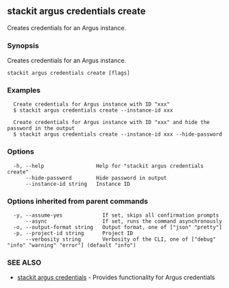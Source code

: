 ## stackit argus credentials create

Creates credentials for an Argus instance.

### Synopsis

Creates credentials for an Argus instance.

```
stackit argus credentials create [flags]
```

### Examples

```
  Create credentials for Argus instance with ID "xxx"
  $ stackit argus credentials create --instance-id xxx

  Create credentials for Argus instance with ID "xxx" and hide the password in the output
  $ stackit argus credentials create --instance-id xxx --hide-password
```

### Options

```
  -h, --help                 Help for "stackit argus credentials create"
      --hide-password        Hide password in output
      --instance-id string   Instance ID
```

### Options inherited from parent commands

```
  -y, --assume-yes             If set, skips all confirmation prompts
      --async                  If set, runs the command asynchronously
  -o, --output-format string   Output format, one of ["json" "pretty"]
  -p, --project-id string      Project ID
      --verbosity string       Verbosity of the CLI, one of ["debug" "info" "warning" "error"] (default "info")
```

### SEE ALSO

* [stackit argus credentials](./stackit_argus_credentials.md)	 - Provides functionality for Argus credentials

